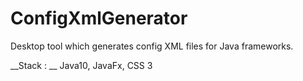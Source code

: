 # ConfigXmlGenerator
Desktop tool which generates config XML files for Java frameworks.

__Stack : __ Java10, JavaFx, CSS 3
